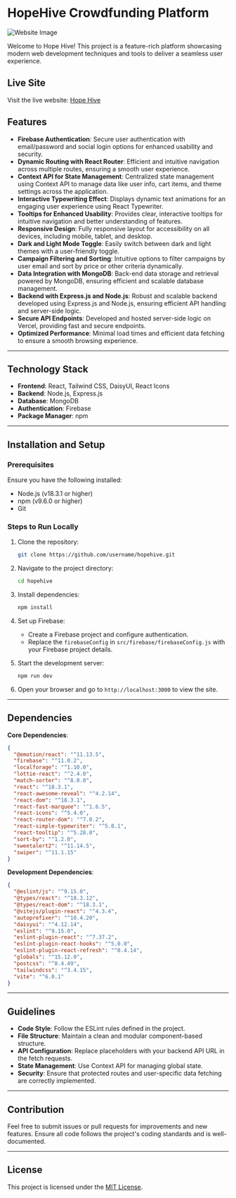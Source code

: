 # HopeHive Crowdfunding Platform

![Website Image](https://i.ibb.co.com/1GVfYwV/githope.png)

Welcome to Hope Hive! This project is a feature-rich platform showcasing modern web development techniques and tools to deliver a seamless user experience.

## Live Site

Visit the live website: [Hope Hive](https://hope-hive.netlify.app/)

## Features

- **Firebase Authentication**: Secure user authentication with email/password and social login options for enhanced usability and security.
- **Dynamic Routing with React Router**: Efficient and intuitive navigation across multiple routes, ensuring a smooth user experience.
- **Context API for State Management**: Centralized state management using Context API to manage data like user info, cart items, and theme settings across the application.
- **Interactive Typewriting Effect**: Displays dynamic text animations for an engaging user experience using React Typewriter.
- **Tooltips for Enhanced Usability**: Provides clear, interactive tooltips for intuitive navigation and better understanding of features.
- **Responsive Design**: Fully responsive layout for accessibility on all devices, including mobile, tablet, and desktop.
- **Dark and Light Mode Toggle**: Easily switch between dark and light themes with a user-friendly toggle.
- **Campaign Filtering and Sorting**: Intuitive options to filter campaigns by user email and sort by price or other criteria dynamically.
- **Data Integration with MongoDB**: Back-end data storage and retrieval powered by MongoDB, ensuring efficient and scalable database management.
- **Backend with Express.js and Node.js**: Robust and scalable backend developed using Express.js and Node.js, ensuring efficient API handling and server-side logic.
- **Secure API Endpoints**: Developed and hosted server-side logic on Vercel, providing fast and secure endpoints.
- **Optimized Performance**: Minimal load times and efficient data fetching to ensure a smooth browsing experience.

---

## Technology Stack

- **Frontend**: React, Tailwind CSS, DaisyUI, React Icons
- **Backend**: Node.js, Express.js
- **Database**: MongoDB
- **Authentication**: Firebase
- **Package Manager**: npm

---

## Installation and Setup

### Prerequisites

Ensure you have the following installed:

- Node.js (v18.3.1 or higher)
- npm (v9.6.0 or higher)
- Git

### Steps to Run Locally

1. Clone the repository:
   ```bash
   git clone https://github.com/username/hopehive.git
   ```
2. Navigate to the project directory:
   ```bash
   cd hopehive
   ```
3. Install dependencies:
   ```bash
   npm install
   ```
4. Set up Firebase:

   - Create a Firebase project and configure authentication.
   - Replace the `firebaseConfig` in `src/firebase/firebaseConfig.js` with your Firebase project details.

5. Start the development server:
   ```bash
   npm run dev
   ```
6. Open your browser and go to `http://localhost:3000` to view the site.

---

## Dependencies

**Core Dependencies**:

```json
{
  "@emotion/react": "^11.13.5",
  "firebase": "^11.0.2",
  "localforage": "^1.10.0",
  "lottie-react": "^2.4.0",
  "match-sorter": "^8.0.0",
  "react": "^18.3.1",
  "react-awesome-reveal": "^4.2.14",
  "react-dom": "^18.3.1",
  "react-fast-marquee": "^1.6.5",
  "react-icons": "^5.4.0",
  "react-router-dom": "^7.0.2",
  "react-simple-typewriter": "^5.0.1",
  "react-tooltip": "^5.28.0",
  "sort-by": "^1.2.0",
  "sweetalert2": "^11.14.5",
  "swiper": "^11.1.15"
}
```

**Development Dependencies**:

```json
{
  "@eslint/js": "^9.15.0",
  "@types/react": "^18.3.12",
  "@types/react-dom": "^18.3.1",
  "@vitejs/plugin-react": "^4.3.4",
  "autoprefixer": "^10.4.20",
  "daisyui": "^4.12.14",
  "eslint": "^9.15.0",
  "eslint-plugin-react": "^7.37.2",
  "eslint-plugin-react-hooks": "^5.0.0",
  "eslint-plugin-react-refresh": "^0.4.14",
  "globals": "^15.12.0",
  "postcss": "^8.4.49",
  "tailwindcss": "^3.4.15",
  "vite": "^6.0.1"
}
```

---

## Guidelines

- **Code Style**: Follow the ESLint rules defined in the project.
- **File Structure**: Maintain a clean and modular component-based structure.
- **API Configuration**: Replace placeholders with your backend API URL in the fetch requests.
- **State Management**: Use Context API for managing global state.
- **Security**: Ensure that protected routes and user-specific data fetching are correctly implemented.

---

## Contribution

Feel free to submit issues or pull requests for improvements and new features. Ensure all code follows the project's coding standards and is well-documented.

---

## License

This project is licensed under the [MIT License](LICENSE).
